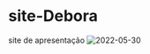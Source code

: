 # site-Debora
site de apresentação
![2022-05-30](https://user-images.githubusercontent.com/104082460/171041078-36fb0fc7-cb1c-44cb-b4bb-87c95bb12e64.png)
